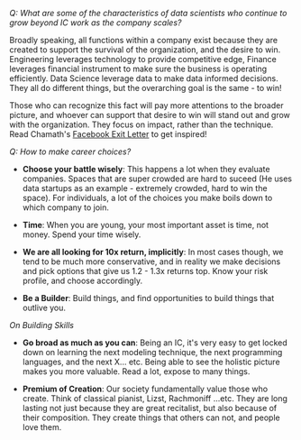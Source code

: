 _Q: What are some of the characteristics of data scientists who continue to grow beyond IC work as the company scales?_

Broadly speaking, all functions within a company exist because they are created to support the survival of the organization, and the desire to win. Engineering leverages technology to provide competitive edge, Finance leverages financial instrument to make sure the business is operating efficiently. Data Science leverage data to make data informed decisions. They all do different things, but the overarching goal is the same - to win! 

Those who can recognize this fact will pay more attentions to the broader picture, and whoever can support that desire to win will stand out and grow with the organization. They focus on impact, rather than the technique. Read Chamath's [Facebook Exit Letter](https://medium.com/@chamath/farewell-facebook-b83d6a7eae29#.khw63oii7) to get inspired!

_Q: How to make career choices?_


* **Choose your battle wisely**: This happens a lot when they evaluate companies. Spaces that are super crowded are hard to suceed (He uses data startups as an example - extremely crowded, hard to win the space). For individuals, a lot of the choices you make boils down to which company to join.

* **Time**: When you are young, your most important asset is time, not money. Spend your time wisely.

* **We are all looking for 10x return, implicitly**: In most cases though, we tend to be much more conservative, and in reality we make decisions and pick options that give us 1.2 - 1.3x returns top. Know your risk profile, and choose accordingly. 

* **Be a Builder**: Build things, and find opportunities to build things that outlive you. 

_On Building Skills_

* **Go broad as much as you can**: Being an IC, it's very easy to get locked down on learning the next modeling technique, the next programming languages, and the next X... etc. Being able to see the holistic picture makes you more valuable. Read a lot, expose to many things.

* **Premium of Creation**: Our society fundamentally value those who create. Think of classical pianist, Lizst, Rachmoniff ...etc. They are long lasting not just because they are great recitalist, but also because of their composition. They create things that others can not, and people love them.